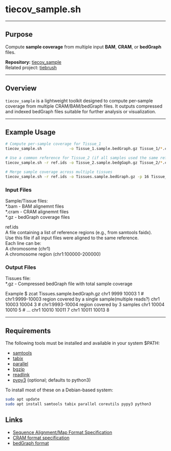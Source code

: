 # tiecov_sample.sh

---

## Purpose

Compute **sample coverage** from multiple input **BAM**, **CRAM**, or **bedGraph** files.

**Repository:** [tiecov_sample](https://github.com/dpuiu/tiecov_sample/)  
Related project: [tiebrush](https://github.com/alevar/tiebrush)

---

## Overview

`tiecov_sample` is a lightweight toolkit designed to compute per-sample coverage from multiple CRAM/BAM/bedGraph files. 
It outputs compressed and indexed bedGraph files suitable for further analysis or visualization.

---

## Example Usage

```bash
# Compute per-sample coverage for Tissue_1 
tiecov_sample.sh            -o Tissue_1.sample.bedGraph.gz Tissue_1/*.cram

# Use a common reference for Tissue_2 (if all samples used the same reference)
tiecov_sample.sh -r ref.ids -o Tissue_2.sample.bedgGaph.gz Tissue_2/*.cram 

# Merge sample coverage across multiple tissues
tiecov_sample.sh -r ref.ids -o Tissues.sample.bedGraph.gz -p 16 Tissue_*.sample.bedGraph.gz
```

### Input Files

Sample/Tissue files:  
    *.bam       - BAM  alignemnt files  
    *.cram      - CRAM alignemnt files  
    *.gz        - bedGraph coverage files  

ref.ids  
    A file containing a list of reference regions (e.g., from samtools faidx).    
    Use this file if all input files were aligned to the same reference.    
    Each line can be:  
       A chromosome (chr1)  
       A chromosome region (chr1:100000-200000)  

### Output Files

Tissues file:  
    *.gz        - Compressed bedGraph file with total sample coverage  

Example
    $ zcat Tissues.sample.bedGraph.gz
    chr1	9999	10003	1	# chr1:9999-10003 region covered by a single sample(multiple reads?)
    chr1	10003	10004	3	# chr1:9993-10004 region covered by 3 samples
    chr1	10004	10010	5	# ...
    chr1	10010	10011	7
    chr1	10011	10013	8


---

## Requirements

The following tools must be installed and available in your system $PATH:  
* [samtools](https://github.com/samtools)  
* [tabix](https://github.com/samtools/tabix)   
* [parallel](https://gnu.org)  
* [bgzip](https://github.com/samtools/htslib)  
* [readlink](https://www.gnu.org/software/coreutils/)  
* [pypy3](https://pypy.org)  (optional; defaults to python3)
 
To install most of these on a Debian-based system:

```bash
sudo apt update
sudo apt install samtools tabix parallel coreutils pypy3 python3
```

## Links

* [Sequence Alignment/Map Format Specification](https://samtools.github.io/hts-specs/SAMv1.pdf)
* [CRAM format specification](https://samtools.github.io/hts-specs/CRAMv3.pdf)
* [bedGraph format](https://genome.ucsc.edu/goldenpath/help/bedgraph.html)
